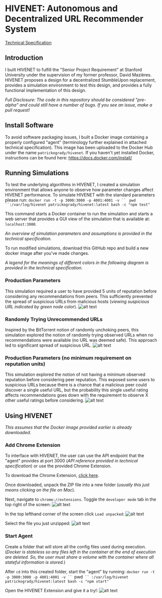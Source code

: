 # HIVENET: Autonomous and Decentralized URL Recommender System
[Technical Specification](https://docs.google.com/document/d/1Rb9EufvXj5hVDkPmee73e2DkbNGvEg_BdoDfY8KuoxA/edit?usp=sharing)

## Introduction
I built HIVENET to fulfill the "Senior Project Requirement" at Stanford
University under the supervision of my former professor, David Mazières. HIVENET
proposes a design for a decentralized StumbleUpon replacement, provides a
simulation environment to test this design, and provides a fully functional
implementation of this design.

*Full Disclosure: The code in this repository should be considered "pre-alpha"
and could still have a number of bugs. If you see an issue, make a pull request!*

## Install Software
To avoid software packaging issues, I built a Docker image containing a properly
configured "agent" (terminology further explained in attached technical
specification). This image has been uploaded to the Docker Hub under the name
`patrickogrady/hivenet`. If you haven't yet installed Docker, instructions can
be found here: https://docs.docker.com/install/

## Running Simulations
To test the underlying algorithms in HIVENET, I created a simulation
environment that allows anyone to observe how parameter changes affect HIVENET
performance. To simulate HIVENET with the standard parameters please run:
`docker run -t -p 3000:3000 -p 4001:4001 -v `` ` ``pwd`` ` ``:/var/log/hivenet patrickogrady/hivenet:latest bash -c "npm test"`

This command starts a Docker container to run the simulation and starts a
web server that provides a GUI view of the simulation that is available at:
`localhost:3000`.

*An overview of simulation parameters and assumptions is provided in the
technical specification.*

To run modified simulations, download this GitHub repo and build a new docker
image after you've made changes.

*A legend for the meanings of different colors in the following diagram is
provided in the technical specification.*

### Production Parameters
This simulation required a user to have provided 5 units of reputation before
considering any recommendations from peers. This sufficiently prevented the
spread of suspicious URLs from malicious hosts (*viewing suspicious URL
indicated by green node color*).
![alt text](https://github.com/uncompany/hivenet/raw/master/readmeAssets/image1.png)
### Randomly Trying Unrecommended URLs
Inspired by the BitTorrent notion of randomly unchoking peers, this simulation
explored the notion of randomly trying observed URLs when no recommendations
were available (no URL was deemed safe). This approach led to significant spread
of suspicious URL.
![alt text](https://github.com/uncompany/hivenet/raw/master/readmeAssets/image3.png)

### Production Parameters (no minimum requirement on reputation units)
This simulation explored the notion of not having a minimum observed reputation
before considering peer reputation. This exposed some users to suspicious URLs
because there is a chance that a malicious peer could discover a single useful
URL, but the probability this single useful rating affects recommendations goes
down with the requirement to observe X other useful ratings before considering.
![alt text](https://github.com/uncompany/hivenet/raw/master/readmeAssets/image2.png)

## Using HIVENET
*This assumes that the Docker image provided earlier is already downloaded.*

### Add Chrome Extension
To interface with HIVENET, the user can use the API endpoint that the "agent"
provides at port 3000 (*API reference provided in technical specification*) or
use the provided Chrome Extension.

To download the Chrome Extension, [click here](https://github.com/uncompany/hivenet/raw/master/readmeAssets/chrome-extension.zip?raw=true).

Once downloaded, unpack the ZIP file into a new folder (*usually this just means
clicking on the file on Mac*).

Next, navigate to `chrome://extensions`. Toggle the `developer mode` tab in the
top right of the screen:
![alt text](https://github.com/uncompany/hivenet/raw/master/readmeAssets/image4.png)

In the top lefthand corner of the screen click `Load unpacked`:
![alt text](https://github.com/uncompany/hivenet/raw/master/readmeAssets/image5.png)

Select the file you just unzipped:
![alt text](https://github.com/uncompany/hivenet/raw/master/readmeAssets/image6.png)



### Start Agent
Create a folder that will store all the config files used during execution.
(*Docker is stateless so any files left in the container at the end of execution
are deleted. So, the user must share a volume with the container where all
stateful information is stored.*)

After `cd` into this created folder, start the "agent" by running:
`docker run -t -p 3000:3000 -p 4001:4001 -v `` `pwd` `` :/var/log/hivenet patrickogrady/hivenet:latest bash -c "npm start"`

Open the HIVENET Extension and give it a try!:
![alt text](https://github.com/uncompany/hivenet/raw/master/readmeAssets/image7.png)

